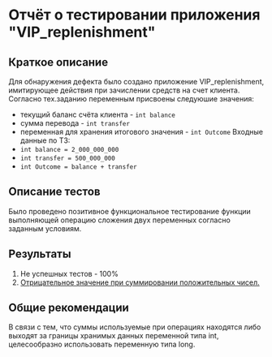 # Отчёт о тестировании приложения "VIP_replenishment"

## Краткое описание

Для обнаружения дефекта было создано приложение VIP_replenishment, имитирующее действия при зачислении средств на счет клиента. Согласно тех.заданию переменным присвоены следуюшие значения:
* текущий баланс счёта клиента - `int balance`
* сумма перевода - `int transfer`
* переменная для хранения итогового значения - `int Outcome`
Входные данные по ТЗ:
* `int balance = 2_000_000_000`
* `int transfer = 500_000_000`
* `int Outcome = balance + transfer`

## Описание тестов
Было проведено позитивное функциональное тестирование функции выполняющей операцию сложения двух переменных согласно заданным условиям.

## Результаты

1. Не успешных тестов - 100%
2. [Отрицательное значение при суммировании положительных чисел.](https://github.com/Sergei-Lychagin/javaqa-homeworks_Z_1/issues/1#issue-821875825)

## Общие рекомендации

В связи с тем, что суммы используемые при операциях находятся либо выходят за границы хранимых данных переменной типа int, целесообразно использовать переменную типа long.
